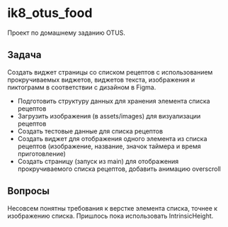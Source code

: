 # ik8_otus_food
Проект по домашнему заданию OTUS.

## Задача
Создать виджет страницы со списком рецептов с использованием прокручиваемых виджетов, виджетов текста, изображения и пиктограмм в соответствии с дизайном в Figma.
 - Подготовить структуру данных для хранения элемента списка рецептов
 - Загрузить изображения (в assets/images) для визуализации рецептов
 - Создать тестовые данные для списка рецептов
 - Создать виджет для отображения одного элемента из списка рецептов (изображение, название, значок таймера и время приготовление)
 - Создать страницу (запуск из main) для отображения прокручиваемого списка рецептов, добавить анимацию overscroll

## Вопросы
Несовсем понятны требования к верстке элемента списка, точнее к изображению списка. Пришлось пока использовать IntrinsicHeight.
